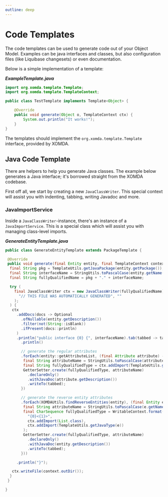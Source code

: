 ```yaml
---
outline: deep
---
```


# Code Templates

The code templates can be used to generate code out of your Object Model.
Examples can be java interfaces and classes, but also configuration files (like Liquibase changesets) or even
documentation.

Below is a simple implementation of a template:

***ExampleTemplate.java***

```java
import org.xomda.template.Template;
import org.xomda.template.TemplateContext;

public class TestTemplate implements Template<Object> {

    @Override
    public void generate(Object o, TemplateContext ctx) {
        System.out.println("It works!");
    }
}
```

The templates should implement the `org.xomda.template.Template` interface, provided by XOMDA.

## Java Code Template

There are helpers to help you generate Java classes. The example below generates a Java interface; it's
borrowed straight from the XOMDA codebase.

First off all, we start by creating a new `JavaClassWriter`. This special context will assist you with
indenting, tabbing, writing Javadoc and more.

### JavaImportService

Inside a `JavaClassWriter`-instance, there's an instance of a `JavaImportService`. This is a special class
which will assist you with managing class-level imports.

***GenerateEntityTemplate.java***

```java
public class GenerateEntityTemplate extends PackageTemplate {

 @Override
 public void generate(final Entity entity, final TemplateContext context) throws IOException {
  final String pkg = TemplateUtils.getJavaPackage(entity.getPackage());
  final String interfaceName = StringUtils.toPascalCase(entity.getName());
  final String fullyQualifiedName = pkg + "." + interfaceName;

  try (
    final JavaClassWriter ctx = new JavaClassWriter(fullyQualifiedName).withHeaders(
      "// THIS FILE WAS AUTOMATICALLY GENERATED", ""
    );
  ) {
   ctx
     .addDocs(docs -> Optional
       .ofNullable(entity.getDescription())
       .filter(not(String::isBlank))
       .ifPresent(docs::println)
     )
     .println("public interface {0} {", interfaceName).tab(tabbed -> tabbed
       .println()

       // generate the regular attributes
       .forEach(entity::getAttributeList, (final Attribute attribute) -> {
        final String attributeName = StringUtils.toPascalCase(attribute.getName());
        final String fullyQualifiedType = ctx.addImport(TemplateUtils.getJavaType(attribute));
        GetterSetter.create(fullyQualifiedType, attributeName)
          .declareOnly()
          .withJavaDoc(attribute.getDescription())
          .writeTo(tabbed);
       })

       // generate the reverse entity attributes
       .forEach(XOMDAUtils.findReverseEntities(entity), (final Entity e) -> {
        final String attributeName = StringUtils.toPascalCase(e.getName() + " List");
        final CharSequence fullyQualifiedType = WritableContext.format(
          "{0}<{1}>",
          ctx.addImport(List.class),
          ctx.addImport(TemplateUtils.getJavaType(e))
        );
        GetterSetter.create(fullyQualifiedType, attributeName)
          .declareOnly()
          .withJavaDoc(entity.getDescription())
          .writeTo(tabbed);
       }))

     .println("}");

   ctx.writeFile(context.outDir());
  }
 }

}
```
